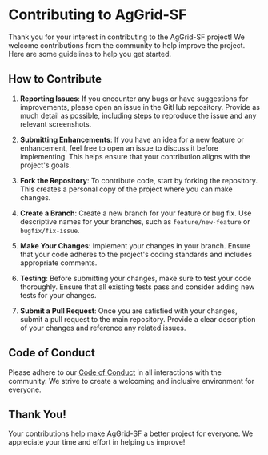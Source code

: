 # Contributing to AgGrid-SF

Thank you for your interest in contributing to the AgGrid-SF project! We welcome contributions from the community to help improve the project. Here are some guidelines to help you get started.

## How to Contribute

1. **Reporting Issues**: If you encounter any bugs or have suggestions for improvements, please open an issue in the GitHub repository. Provide as much detail as possible, including steps to reproduce the issue and any relevant screenshots.

2. **Submitting Enhancements**: If you have an idea for a new feature or enhancement, feel free to open an issue to discuss it before implementing. This helps ensure that your contribution aligns with the project's goals.

3. **Fork the Repository**: To contribute code, start by forking the repository. This creates a personal copy of the project where you can make changes.

4. **Create a Branch**: Create a new branch for your feature or bug fix. Use descriptive names for your branches, such as `feature/new-feature` or `bugfix/fix-issue`.

5. **Make Your Changes**: Implement your changes in your branch. Ensure that your code adheres to the project's coding standards and includes appropriate comments.

6. **Testing**: Before submitting your changes, make sure to test your code thoroughly. Ensure that all existing tests pass and consider adding new tests for your changes.

7. **Submit a Pull Request**: Once you are satisfied with your changes, submit a pull request to the main repository. Provide a clear description of your changes and reference any related issues.

## Code of Conduct

Please adhere to our [Code of Conduct](CODE_OF_CONDUCT.md) in all interactions with the community. We strive to create a welcoming and inclusive environment for everyone.

## Thank You!

Your contributions help make AgGrid-SF a better project for everyone. We appreciate your time and effort in helping us improve!
